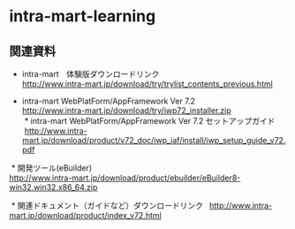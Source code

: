 # intra-mart-learning

## 関連資料
  * intra-mart　体験版ダウンロードリンク  
  <http://www.intra-mart.jp/download/try/trylist_contents_previous.html>
  
  * intra-mart WebPlatForm/AppFramework Ver 7.2  
  <http://www.intra-mart.jp/download/try/iwp72_installer.zip>  
  * intra-mart WebPlatForm/AppFramework Ver 7.2 セットアップガイド  
  <http://www.intra-mart.jp/download/product/v72_doc/iwp_iaf/install/iwp_setup_guide_v72.pdf>  
  
  * 開発ツール(eBuilder)  
  <http://www.intra-mart.jp/download/product/ebuilder/eBuilder8-win32.win32.x86_64.zip>  
  
  * 関連ドキュメント（ガイドなど）ダウンロードリンク  
  <http://www.intra-mart.jp/download/product/index_v72.html>




